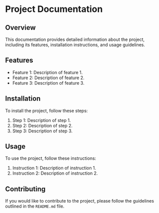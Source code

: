 # Project Documentation

## Overview

This documentation provides detailed information about the project, including its features, installation instructions, and usage guidelines.

## Features

- Feature 1: Description of feature 1.
- Feature 2: Description of feature 2.
- Feature 3: Description of feature 3.

## Installation

To install the project, follow these steps:

1. Step 1: Description of step 1.
2. Step 2: Description of step 2.
3. Step 3: Description of step 3.

## Usage

To use the project, follow these instructions:

1. Instruction 1: Description of instruction 1.
2. Instruction 2: Description of instruction 2.

## Contributing

If you would like to contribute to the project, please follow the guidelines outlined in the `README.md` file.
